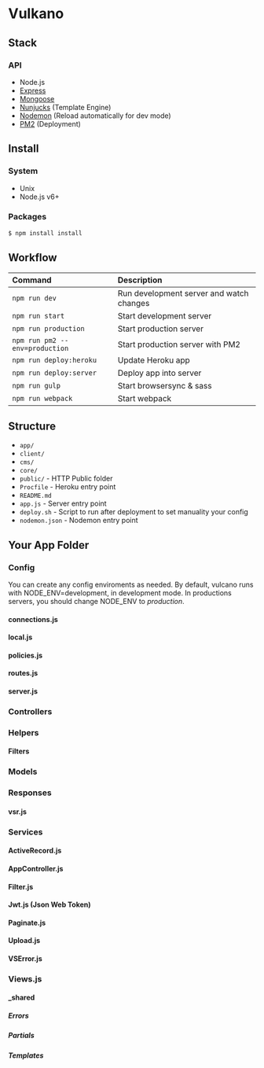 # Vulkano

## Stack

### API

- Node.js
- [Express](http://expressjs.com)
- [Mongoose](http://mongoosejs.com/)
- [Nunjucks](http://mozilla.github.io/nunjucks/) (Template Engine)
- [Nodemon](http://nodemon.io/) (Reload automatically for dev mode)
- [PM2](http://pm2.keymetrics.io/) (Deployment)

## Install

### System

- Unix
- Node.js v6+

### Packages

```bash
$ npm install install
```

## Workflow

| Command									| Description                               |
| :----------------------------------------	| :---------------------------------------- |
| `npm run dev`								| Run development server and watch changes	|
| `npm run start`							| Start development server                  |
| `npm run production`						| Start production server                   |
| `npm run pm2 --env=production`            | Start production server with PM2          |
| `npm run deploy:heroku`                   | Update Heroku app                         |
| `npm run deploy:server`                   | Deploy app into server                    |
| `npm run gulp`                            | Start browsersync & sass                  |
| `npm run webpack`                         | Start webpack                             |


## Structure

- `app/`
- `client/`
- `cms/`
- `core/`
- `public/` - HTTP Public folder
- `Procfile` - Heroku entry point
- `README.md`
- `app.js` - Server entry point
- `deploy.sh` - Script to run after deployment to set manuality your config
- `nodemon.json` - Nodemon entry point


## Your App Folder

### Config
You can create any config enviroments as needed. By default, vulcano runs with NODE_ENV=development, in development mode. In productions servers, you should change NODE_ENV to _production_.

#### connections.js

#### local.js

#### policies.js

#### routes.js

#### server.js

### Controllers

### Helpers

#### Filters

### Models

### Responses

#### vsr.js

### Services

#### ActiveRecord.js

#### AppController.js

#### Filter.js

#### Jwt.js (Json Web Token)

#### Paginate.js

#### Upload.js

#### VSError.js

### Views.js

#### _shared

##### Errors

##### Partials

##### Templates
